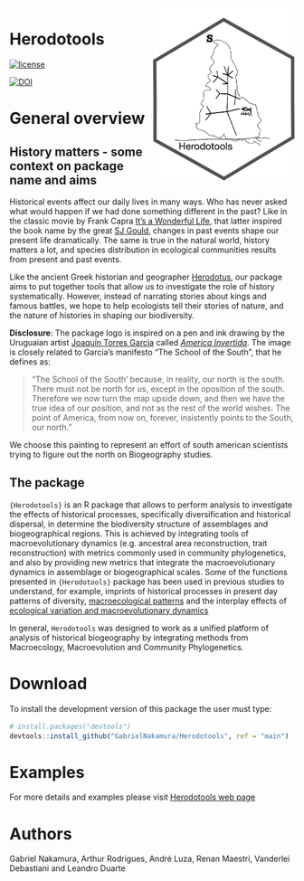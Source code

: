 
<!-- README.md is generated from README.Rmd. Please edit that file -->

<img src="man/figures/logo_herodotools.png" alt="package logo with a map and a phylogeny inside" width="250px" align="right"/>

# Herodotools

[![license](https://img.shields.io/github/license/mashape/apistatus.svg)](https://choosealicense.com/licenses/mit/)

[![DOI](https://zenodo.org/badge/363983380.svg)](https://zenodo.org/badge/latestdoi/363983380)

# General overview

## History matters - some context on package name and aims

Historical events affect our daily lives in many ways. Who has never
asked what would happen if we had done something different in the past?
Like in the classic movie by Frank Capra [It’s a Wonderful
Life](https://en.wikipedia.org/wiki/It%27s_a_Wonderful_Life), that
latter inspired the book name by the great [SJ
Gould](https://en.wikipedia.org/wiki/Wonderful_Life_(book)), changes in
past events shape our present life dramatically. The same is true in the
natural world, history matters a lot, and species distribution in
ecological communities results from present and past events.

Like the ancient Greek historian and geographer
[Herodotus](https://en.wikipedia.org/wiki/Herodotus), our package aims
to put together tools that allow us to investigate the role of history
systematically. However, instead of narrating stories about kings and
famous battles, we hope to help ecologists tell their stories of nature,
and the nature of histories in shaping our biodiversity.

**Disclosure**: The package logo is inspired on a pen and ink drawing by
the Uruguaian artist [Joaquín Torres
Garcia](https://en.wikipedia.org/wiki/Joaqu%C3%ADn_Torres-Garc%C3%ADa)
called [*America
Invertida*](https://en.wikipedia.org/wiki/Am%C3%A9rica_Invertida). The
image is closely related to Garcia’s manifesto “The School of the
South”, that he defines as:

> “The School of the South’ because, in reality, our north is the south.
> There must not be north for us, except in the oposition of the south.
> Therefore we now turn the map upside down, and then we have the true
> idea of our position, and not as the rest of the world wishes. The
> point of America, from now on, forever, insistently points to the
> South, our north.”

We choose this painting to represent an effort of south american
scientists trying to figure out the north on Biogeography studies.

## The package

`{Herodotools}` is an R package that allows to perform analysis to
investigate the effects of historical processes, specifically
diversification and historical dispersal, in determine the biodiversity
structure of assemblages and biogeographical regions. This is achieved
by integrating tools of macroevolutionary dynamics (e.g. ancestral area
reconstruction, trait reconstruction) with metrics commonly used in
community phylogenetics, and also by providing new metrics that
integrate the macroevolutionary dynamics in assemblage or
biogeographical scales. Some of the functions presented in
`{Herodotools}` package has been used in previous studies to understand,
for example, imprints of historical processes in present day patterns of
diversity, [macroecological
patterns](https://academic.oup.com/biolinnean/article-abstract/134/1/57/6297962)
and the interplay effects of [ecological variation and macroevolutionary
dynamics](https://onlinelibrary.wiley.com/doi/full/10.1002/ece3.8476#:~:text=We%20found%20that%20environmentally%20heterogeneous,diet%20transitions%20in%20sigmodontine%20rodents.)

In general, `Herodotools` was designed to work as a unified platform of
analysis of historical biogeography by integrating methods from
Macroecology, Macroevolution and Community Phylogenetics.

# Download

To install the development version of this package the user must type:

``` r
# install.packages("devtools")
devtools::install_github("GabrielNakamura/Herodotools", ref = "main")
```

# Examples

For more details and examples please visit [Herodotools web
page](https://gabrielnakamura.github.io/Herodotools/)

# Authors

Gabriel Nakamura, Arthur Rodrigues, André Luza, Renan Maestri, Vanderlei
Debastiani and Leandro Duarte
